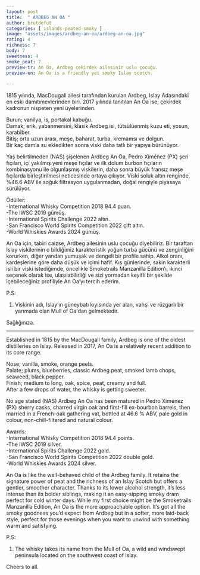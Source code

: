 ```yaml
---
layout: post
title:  " ARDBEG AN OA "
author: brutdefut
categories: [ islands-peated-smoky ]
image: "assets/images/ardbeg-an-oa/ardbeg-an-oa.jpg"
rating: 4
richness: 7
body: 7
sweetness: 4
smoke_peat: 7
preview-tr: An Oa, Ardbeg çekirdek ailesinin uslu çocuğu.                 
preview-en: An Oa is a friendly yet smoky Islay scotch.               
     
---
```


1815 yılında, MacDougall ailesi tarafından kurulan Ardbeg, Islay Adasındaki en eski damıtımevlerinden biri. 2017 yılında tanıtılan An Oa ise, çekirdek kadronun nispeten yeni üyelerinden.  

Burun; vanilya, is, portakal kabuğu.  
Damak; erik, yabanmersini, klasik Ardbeg isi, tütsülüenmiş kuzu eti, yosun, karabiber.       
Bitiş; orta uzun arası, meşe, baharat, turba, kremamsı ve dolgun.    
Bir kaç damla su ekledikten sonra viski daha tatlı bir yapıya bürünüyor.     

Yaş belirtilmeden (NAS) şişelenen Ardbeg An Oa, Pedro Ximénez (PX) şeri fıçıları, içi yakılmış yeni meşe fıçılar ve ilk dolum burbon fıçıların kombinasyonu ile olgunlaşmış viskilerin, daha sonra büyük fransız meşe fıçılarda birleştirilmesi neticesinde ortaya çıkıyor. Viski soluk altın renginde, %46.6 ABV ile soğuk filtrasyon uygulanmadan, doğal rengiyle piyasaya sürülüyor.  

Ödüller:      
-International Whisky Competition 2018 94.4 puan.  
-The IWSC 2019 gümüş.  
-International Spirits Challenge 2022 altın.  
-San Francisco World Spirits Competition 2022 çift altın.  
-World Whiskies Awards 2024 gümüş.  

An Oa için, tabiri caizse, Ardbeg ailesinin uslu çocuğu diyebiliriz. Bir taraftan Islay viskilerinin o bildiğimiz karakteristik yoğun turba gücünü ve zenginliğini korurken, diğer yandan yumuşak ve dengeli bir profile sahip. Alkol oranı, kardeşlerine göre daha düşük ve içimi hafif. Kış günlerinde, sakin karakterli isli bir viski istediğimde, öncelikle Smoketrails Manzanilla Edition’ı, ikinci seçenek olarak ise, ulaşılabilirliği ve sizi yormadan keyifli bir şekilde içebileceğiniz profiliyle An Oa’yı tercih ederim.       

P.S:   
1. Viskinin adı, Islay’ın güneybatı kıyısında yer alan, vahşi ve rüzgarlı bir yarımada olan Mull of Oa'dan gelmektedir.  

Sağlığınıza.            
   
-----------------------------------------------

<p id="english"></p>

Established in 1815 by the MacDougall family, Ardbeg is one of the oldest distilleries on Islay. Released in 2017, An Oa is a relatively recent addition to its core range.  

Nose; vanilla, smoke, orange peels.   
Palate; plums, blueberries, classic Ardbeg peat, smoked lamb chops, seaweed, black pepper.    
Finish; medium to long, oak, spice, peat, creamy and full.   
After a few drops of water, the whisky is getting sweeter.      

No age stated (NAS) Ardbeg An Oa has been matured in Pedro Ximénez (PX) sherry casks, charred virgin oak and first-fill ex-bourbon barrels, then married in a French-oak gathering vat, bottled at 46.6 % ABV, pale gold in colour, non-chill-filtered and natural colour.      

Awards:   
-International Whisky Competition 2018 94.4 points.  
-The IWSC 2019 silver.  
-International Spirits Challenge 2022 gold.  
-San Francisco World Spirits Competition 2022 double gold.  
-World Whiskies Awards 2024 silver.   

An Oa is like the well-behaved child of the Ardbeg family. It retains the signature power of peat and the richness of an Islay Scotch but offers a gentler, smoother character. Thanks to its lower alcohol strength, it’s less intense than its bolder siblings, making it an easy-sipping smoky dram perfect for cold winter days. While my first choice might be the Smoketrails Manzanilla Edition, An Oa is the more approachable option. It’s got all the smoky goodness you’d expect from Ardbeg but in a softer, more laid-back style, perfect for those evenings when you want to unwind with something warm and satisfying.   

P.S:   
1. The whisky takes its name from the Mull of Oa, a wild and windswept peninsula located on the southwest coast of Islay.  

Cheers to all.     

  
